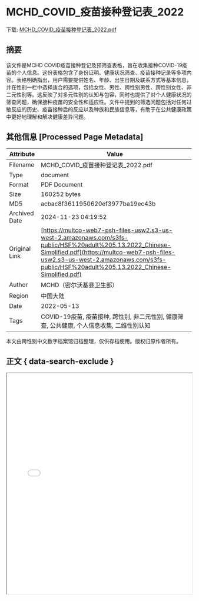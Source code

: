 # MCHD_COVID_疫苗接种登记表_2022

<!-- tcd_download_link -->
下载: <a href="../MCHD_COVID_疫苗接种登记表_2022.pdf" download>MCHD_COVID_疫苗接种登记表_2022.pdf</a>
<!-- tcd_download_link_end -->

## 摘要

<!-- tcd_abstract -->
该文件是MCHD COVID疫苗接种登记及预筛查表格，旨在收集接种COVID-19疫苗的个人信息。这份表格包含了身份证明、健康状况筛查、疫苗接种记录等多项内容。表格明确指出，用户需要提供姓名、年龄、出生日期及联系方式等基本信息，并在性别一栏中选择适合的选项，包括女性、男性、跨性别男性、跨性别女性、非二元性别等。这反映了对多元性别的认知与包容，同时也提供了对个人健康状况的筛查问题，确保接种疫苗的安全性和适应性。文件中提到的筛选问题包括对任何过敏反应的历史、疫苗接种后的反应以及种族和民族信息等，有助于在公共健康政策中更好地理解和解决健康差异问题。

<!-- tcd_abstract_end -->

## 其他信息 [Processed Page Metadata]

| Attribute       | Value                                  |
|-----------------|----------------------------------------|
| Filename        | MCHD_COVID_疫苗接种登记表_2022.pdf                             |
| Type            | document                                 |
| Format          | PDF Document                               |
| Size            | 160252 bytes                           |
| MD5             | acbac8f3611950620ef3977ba19ec43b                                  |
| Archived Date   | 2024-11-23 04:19:52                             |
| Original Link   | [https://multco-web7-psh-files-usw2.s3-us-west-2.amazonaws.com/s3fs-public/HSF%20adult%205.13.2022_Chinese-Simplified.pdf](https://multco-web7-psh-files-usw2.s3-us-west-2.amazonaws.com/s3fs-public/HSF%20adult%205.13.2022_Chinese-Simplified.pdf)                         |
| Author          | MCHD（密尔沃基县卫生部）                               |
| Region          | 中国大陆                               |
| Date            | 2022-05-13                                 |
| Tags            | COVID-19疫苗, 疫苗接种, 跨性别, 非二元性别, 健康筛查, 公共健康, 个人信息收集, 二维性别认知                                 |

本文由跨性别中文数字档案馆归档整理，仅供存档使用。版权归原作者所有。


## 正文 { data-search-exclude }

<!-- tcd_main_text -->
<iframe src="../MCHD_COVID_疫苗接种登记表_2022.pdf" width="100%" height="600px">
    <p>无法显示PDF，请下载查看。</p>
</iframe>
<!-- tcd_main_text_end -->

